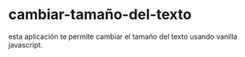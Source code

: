 # cambiar-tamaño-del-texto

esta aplicación te permite cambiar el tamaño del texto usando vanilla javascript.
